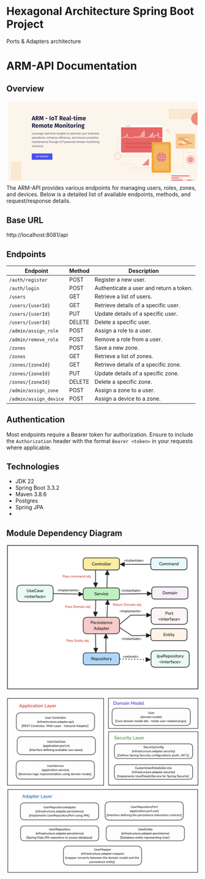# Hexagonal Architecture Spring Boot Project
Ports & Adapters architecture

# ARM-API Documentation

## Overview
![arm-backend-dashboard.png](arm-backend-dashboard.png)
The ARM-API provides various endpoints for managing users, roles, zones, and devices. Below is a detailed list of available endpoints, methods, and request/response details.

## Base URL

http://localhost:8081/api


## Endpoints

| **Endpoint**           | **Method** | **Description**                     |
|------------------------|------------|-------------------------------------|
| `/auth/register`       | POST       | Register a new user.                |
| `/auth/login`          | POST       | Authenticate a user and return a token. |
| `/users`               | GET        | Retrieve a list of users.           |
| `/users/{userId}`      | GET        | Retrieve details of a specific user. |
| `/users/{userId}`      | PUT        | Update details of a specific user.  |
| `/users/{userId}`      | DELETE     | Delete a specific user.             |
| `/admin/assign_role`   | POST       | Assign a role to a user.            |
| `/admin/remove_role`   | POST       | Remove a role from a user.          |
| `/zones`               | POST       | Save a new zone.                    |
| `/zones`               | GET        | Retrieve a list of zones.           |
| `/zones/{zoneId}`      | GET        | Retrieve details of a specific zone. |
| `/zones/{zoneId}`      | PUT        | Update details of a specific zone.  |
| `/zones/{zoneId}`      | DELETE     | Delete a specific zone.             |
| `/admin/assign_zone`   | POST       | Assign a zone to a user.            |
| `/admin/assign_device` | POST       | Assign a device to a zone.          |

## Authentication

Most endpoints require a Bearer token for authorization. Ensure to include the `Authorization` header with the format `Bearer <token>` in your requests where applicable.

## Technologies
- JDK 22
- Spring Boot 3.3.2
- Maven 3.8.6
- Postgres
- Spring JPA
- 
## Module Dependency Diagram

![in-out-archi.png](in-out-archi.png)

![moduleDependency.png](moduleDependency.png)



